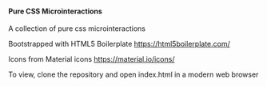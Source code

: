 #### Pure CSS Microinteractions


A collection of pure css microinteractions

Bootstrapped with HTML5 Boilerplate https://html5boilerplate.com/

Icons from Material icons https://material.io/icons/


To view, clone the repository and open index.html in a modern web browser
